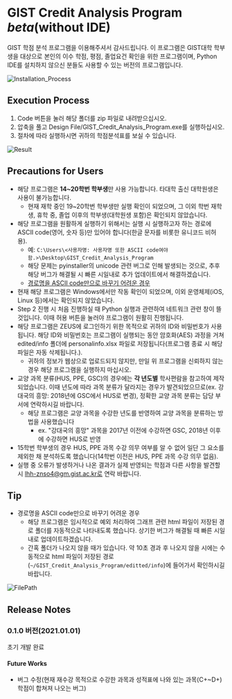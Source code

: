 # GIST Credit Analysis Program *beta*(without IDE)

GIST 학점 분석 프로그램을 이용해주셔서 감사드립니다. 이 프로그램은 GIST대학 학부생을 대상으로 본인의 이수 학점, 평점, 졸업요건 확인을 위한 프로그램이며, Python IDE를 설치하지 않으신 분들도 사용할 수 있는 버전의 프로그램입니다.

![Installation_Process](https://user-images.githubusercontent.com/63055303/103422053-dc8f4100-4be2-11eb-939e-417eee11afae.PNG)

## Execution Process
1. Code 버튼을 눌러 해당 폴더를 zip 파일로 내려받으십시오.
2. 압축을 풀고 Design File/GIST_Credit_Analysis_Program.exe를 실행하십시오.
3. 절차에 따라 실행하시면 귀하의 학점분석표를 보실 수 있습니다.

![Result](https://user-images.githubusercontent.com/63055303/103422228-b918c600-4be3-11eb-8676-11eddf669f9a.PNG)

## Precautions for Users
* 해당 프로그램은 **14~20학번 학부생**만 사용 가능합니다. 타대학 출신 대학원생은 사용이 불가능합니다.
    * 현재 재학 중인 19~20학번 학부생만 실행 확인이 되었으며, 그 이외 학번 재학생, 휴학 중, 졸업 이후의 학부생(대학원생 포함)은 확인되지 않았습니다.
* 해당 프로그램을 원활하게 실행하기 위해서는 실행 시 실행하고자 하는 경로에 ASCII code(영어, 숫자 등)만 있어야 합니다(한글 문자를 비롯한 유니코드 비허용).
    * 예: ```C:\Users\<사용자명: 사용자명 또한 ASCII code여야 함.>\Desktop\GIST_Credit_Analysis_Program```
    * 해당 문제는 pyinstaller의 unicode 관련 버그로 인해 발생되는 것으로, 추후 해당 버그가 해결될 시 빠른 시일내로 추가 업데이트에서 해결하겠습니다.
    * [경로명을 ASCII code만으로 바꾸기 어려운 경우](#Tip)
* 현재 해당 프로그램은 Windows에서만 작동 확인이 되었으며, 이외 운영체제(iOS, Linux 등)에서는 확인되지 않았습니다.
* Step 2 진행 시 처음 진행하실 때 Python 실행과 관련하여 네트워크 관련 창이 뜰 것입니다. 이때 허용 버튼을 눌러야 프로그램이 원활히 진행됩니다.
* 해당 프로그램은 ZEUS에 로그인하기 위한 목적으로 귀하의 ID와 비밀번호가 사용됩니다.
해당 ID와 비밀번호는 프로그램이 실행되는 동안 암호화(AES) 과정을 거쳐 edited/info 폴더에 personalinfo.xlsx 파일로 저장됩니다(프로그램 종료 시 해당 파일은 자동 삭제됩니다.).
    * 귀하의 정보가 웹상으로 업로드되지 않지만, 만일 위 프로그램을 신뢰하지 않는 경우 해당 프로그램을 실행하지 마십시오.
* 교양 과목 분류(HUS, PPE, GSC)의 경우에는 **각 년도별** 학사편람을 참고하여 제작되었습니다.
이때 년도에 따라 과목 분류가 달라지는 경우가 발견되었으므로(ex. 강대국의 흥망: 2018년에 GSC에서 HUS로 변경), 정확한 교양 과목 분류는 담당 부서에 연락하시길 바랍니다.
    * 해당 프로그램은 교양 과목을 수강한 년도를 반영하여 교양 과목을 분류하는 방법을 사용했습니다
        * ex. "강대국의 흥망" 과목을 2017년 이전에 수강하면 GSC, 2018년 이후에 수강하면 HUS로 반영
* 15학번 학부생의 경우 HUS, PPE 과목 수강 의무 여부를 알 수 없어 일단 그 요소를 제외한 채 분석하도록 했습니다(14학번 이전은 HUS, PPE 과목 수강 의무 없음).
* 실행 중 오류가 발생하거나 나온 결과가 실제 반영되는 학점과 다른 사항을 발견할 시 lhh-znso4@gm.gist.ac.kr로 연락 바랍니다.

## Tip

* 경로명을 ASCII code만으로 바꾸기 어려운 경우
    * 해당 프로그램은 임시적으로 예외 처리하여 그래프 관련 html 파일이 저장된 경로 폴더를 자동적으로 나타내도록 했습니다. 상기한 버그가 해결될 때 빠른 시일 내로 업데이트하겠습니다.
    * 간혹 폴더가 나오지 않을 때가 있습니다. 약 10초 경과 후 나오지 않을 시에는 수동적으로 html 파일이 저장된 경로(```~/GIST_Credit_Analysis_Program/editted/info```)에 들어가서 확인하시길 바랍니다.

![FilePath](https://user-images.githubusercontent.com/63055303/103422289-07c66000-4be4-11eb-8fcf-999b06e83c96.PNG)

## Release Notes
### 0.1.0 버전(2021.01.01)
초기 개발 완료
#### Future Works
* 버그 수정(현재 재수강 목적으로 수강한 과목과 성적표에 나와 있는 과목(C+~D+) 학점이 합쳐져 나오는 버그)

